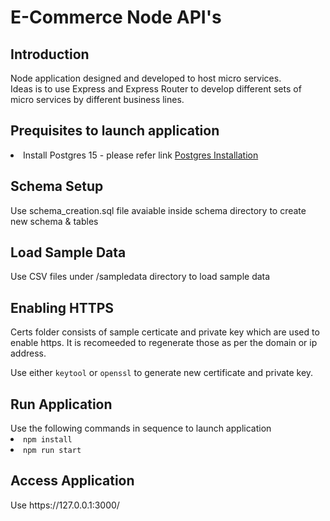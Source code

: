 # E-Commerce Node API's
<h2>Introduction </h2>
Node application designed and developed to host micro services. 
<br/>
Ideas is to use Express and Express Router to develop different sets of micro services by different business lines. 

 <h2>Prequisites to launch application</h2>
  <li>Install Postgres 15 - please refer link <a href="https://www.postgresql.org/download/">Postgres Installation </a></li>
  
<h2>Schema Setup</h2>
Use schema_creation.sql file avaiable inside schema directory to create new schema & tables

<h2>Load Sample Data</h2>
Use CSV files under /sampledata directory to load sample data 

<h2>Enabling HTTPS</h2>
Certs folder consists of sample certicate and private key which are used to enable https. It is recomeeded to regenerate those as per the domain or ip address.

Use either <code>keytool</code> or <code>openssl</code> to generate new certificate and private key.

<h2>Run Application </h2>
Use the following commands in sequence to launch application
<li><code>npm install</code></li>
<li><code>npm run start</code></li>

 <h2>Access Application </h2>
Use https://127.0.0.1:3000/